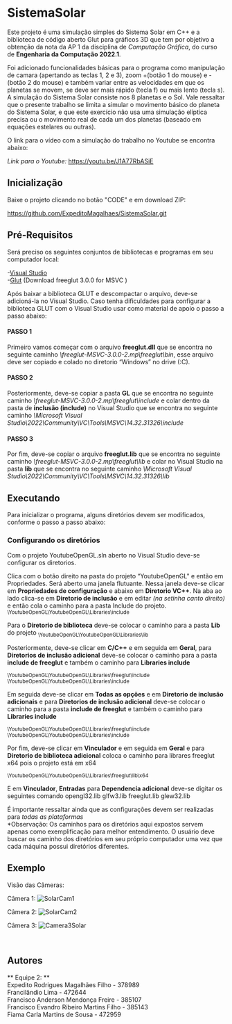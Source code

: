 # SistemaSolar

Este projeto é uma simulação simples do Sistema Solar em C++ e a biblioteca de código aberto Glut para gráficos 3D que tem por objetivo a obtenção da nota da AP 1 da disciplina de *Computação Gráfica*, do curso de **Engenharia da Computação 2022.1**.

Foi adicionado funcionalidades básicas para o programa como manipulação de camara (apertando as teclas 1, 2 e 3), zoom +(botão 1 do mouse) e - (botão 2 do mouse) e também variar entre as velocidades em que os planetas se movem, se deve ser mais rápido (tecla f)  ou mais lento (tecla s). A simulação do Sistema Solar consiste nos 8 planetas e o Sol.
Vale ressaltar que o presente trabalho se limita a simular o movimento básico do planeta do Sistema Solar, e que este exercício não usa uma simulação elíptica precisa ou o movimento real de cada um dos planetas (baseado em equações estelares ou outras).

O link para o vídeo com a simulação do trabalho no Youtube se encontra abaixo:

*Link para o Youtube:* https://youtu.be/J1A77RbASiE

## Inicialização

Baixe o projeto clicando no botão "CODE" e em download ZIP:

https://github.com/ExpeditoMagalhaes/SistemaSolar.git

## Pré-Requisitos
 
Será preciso os seguintes conjuntos de bibliotecas e programas em seu computador local:

-[Visual Studio](https://visualstudio.microsoft.com/pt-br/vs/)<br/>
-[Glut](https://www.transmissionzero.co.uk/software/freeglut-devel/) (Download freeglut 3.0.0 for MSVC )

Após baixar a biblioteca GLUT e descompactar o arquivo, deve-se adicioná-la no Visual Studio. Caso tenha dificuldades para configurar a biblioteca GLUT com o Visual Studio usar como material de apoio o passo a passo abaixo:
#### PASSO 1
Primeiro vamos começar com o arquivo **freeglut.dll** que se encontra no seguinte caminho *\freeglut-MSVC-3.0.0-2.mp\freeglut\bin*, esse arquivo deve ser copiado e colado no diretorio “Windows” no drive (:C).
#### PASSO 2
Posteriormente, deve-se copiar a pasta **GL** que se encontra no seguinte caminho *\freeglut-MSVC-3.0.0-2.mp\freeglut\include* e colar dentro da pasta de **inclusão (include)** no Visual Studio que se encontra no seguinte caminho *\Microsoft Visual Studio\2022\Community\VC\Tools\MSVC\14.32.31326\include*
#### PASSO 3
Por fim, deve-se copiar o arquivo **freeglut.lib** que se encontra no seguinte caminho *\freeglut-MSVC-3.0.0-2.mp\freeglut\lib* e colar no Visual Studio na pasta **lib**  que se encontra no seguinte caminho *\Microsoft Visual Studio\2022\Community\VC\Tools\MSVC\14.32.31326\lib*

## Executando
 Para inicializar o programa, alguns diretórios devem ser modificados, conforme o passo a passo abaixo:
 
 ### Configurando os diretórios
 Com o projeto YoutubeOpenGL.sln aberto no Visual Studio deve-se configurar os diretorios.

Clica com o botão direito na pasta do projeto “YoutubeOpenGL" e então em Propriedades. Será aberto uma janela flutuante. 
Nessa janela deve-se clicar em **Propriedades de configuração** e abaixo em **Diretorio VC++**.
Na aba ao lado clica-se em **Diretorio de inclusão** e em editar *(na setinha canto direito)* e então cola o caminho para a pasta Include do projeto. <sub>\YoutubeOpenGL\YoutubeOpenGL\Libraries\include</sub>

Para o **Diretorio de biblioteca** deve-se colocar o caminho para a pasta **Lib** do projeto <sub>\YoutubeOpenGL\YoutubeOpenGL\Libraries\lib</sub>

Posteriormente, deve-se clicar em **C/C++** e em seguida em **Geral**, para **Diretorios de inclusão adicional** deve-se colocar o caminho para a pasta **include de freeglut**  e também o caminho para **Libraries include**

<sub>\YoutubeOpenGL\YoutubeOpenGL\Libraries\freeglut\include</sub><br/>
<sub>\YoutubeOpenGL\YoutubeOpenGL\Libraries\include</sub>

Em seguida deve-se clicar em **Todas as opções** e em **Diretorio de inclusão adicionais** e para **Diretorios de inclusão adicional** deve-se colocar o caminho para a pasta **include de freeglut**  e também o caminho para **Libraries include**

<sub>\YoutubeOpenGL\YoutubeOpenGL\Libraries\freeglut\include</sub><br/>
<sub>\YoutubeOpenGL\YoutubeOpenGL\Libraries\include</sub>

Por fim, deve-se clicar em **Vinculador** e em seguida em **Geral** e para **Diretorio de biblioteca adicional** coloca o caminho para librares freeglut x64 pois o projeto está em x64

<sub>\YoutubeOpenGL\YoutubeOpenGL\Libraries\freeglut\lib\x64</sub>

E em **Vinculador**, **Entradas**  para **Dependencia adicional** deve-se digitar os seguintes comando 
opengl32.lib
glfw3.lib
freeglut.lib
glew32.lib

É importante ressaltar ainda que as configurações devem ser realizadas para *todas as plataformas* <br/>
*Observação: Os caminhos para os diretórios aqui expostos servem apenas como exemplificação para melhor entendimento. O usuário deve buscar os caminho dos diretórios em seu próprio computador uma vez que cada máquina possui diretórios diferentes.


## Exemplo

Visão das Câmeras: <br />

Câmera 1:
![SolarCam1](https://user-images.githubusercontent.com/71902902/174695733-0c6af737-984a-4f07-8d4c-28670e9848fa.gif)


Câmera 2:
![SolarCam2](https://user-images.githubusercontent.com/71902902/174695765-8dfbbf92-3d71-4fa4-8006-d71a98c66970.gif)


Câmera 3:
![Camera3Solar](https://user-images.githubusercontent.com/71902902/174696861-2b86dd02-040a-4287-a1b9-9c705a25b22a.gif)


<br />

## Autores 
** Equipe 2: **
  <br />Expedito Rodrigues Magalhães Filho - 378989
  <br />Francilândio Lima - 472644
  <br />Francisco Anderson Mendonça Freire - 385107
  <br />Francisco Evandro Ribeiro Martins Filho - 385143
  <br />Fiama Carla Martins de Sousa - 472959
  
